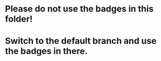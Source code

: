 # Please do not use the badges in this folder!
# Switch to the default branch and use the badges in there.
